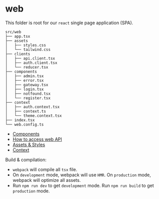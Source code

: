 # web
This folder is root for our `react` single page application (SPA).
```
src/web
├── app.tsx
├── assets
│   ├── styles.css
│   └── tailwind.css
├── clients
│   ├── api.client.tsx
│   ├── auth.client.tsx
│   └── reducer.tsx
├── components
│   ├── admin.tsx
│   ├── error.tsx
│   ├── gateway.tsx
│   ├── login.tsx
│   ├── notfound.tsx
│   └── register.tsx
├── context
│   ├── auth.context.tsx
│   ├── context.ts
│   └── theme.context.tsx
├── index.tsx
└── web.config.ts
```

- [Components](components/readme.md)
- [How to access web API](clients/readme.md)
- [Assets & Styles](assets/readme.md)
- [Context](context/readme.md)

Build & compilation:
- `webpack` will compile all `tsx` file.
- On `development` mode, webpack will use `HMR`. On `production` mode, webpack will optimize all assets.
- Run `npm run dev` to get `development` mode. Run `npm run build` to get `production` mode.
